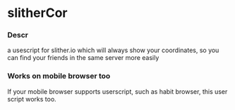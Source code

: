 # slitherCor

### Descr
a usescript for slither.io which will always show your coordinates, so you can find your friends in the same server more easily

### Works on mobile browser too
If your mobile browser supports userscript, such as habit browser, this user script works too.

